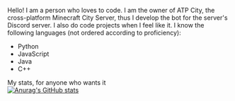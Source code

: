 Hello! I am a person who loves to code. I am the owner of ATP City, the cross-platform Minecraft City Server, thus I develop the bot for the server's Discord server.
I also do code projects when I feel like it.
I know the following languages (not ordered according to proficiency):
- Python
- JavaScript
- Java
- C++
  
My stats, for anyone who wants it<br>
[![Anurag's GitHub stats](https://github-readme-stats.vercel.app/api?username=YouTubeATP)](https://github.com/anuraghazra/github-readme-stats)
